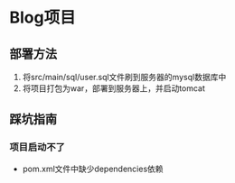 # Blog项目

## 部署方法

1. 将src/main/sql/user.sql文件刷到服务器的mysql数据库中
2. 将项目打包为war，部署到服务器上，并启动tomcat

## 踩坑指南

### 项目启动不了

- pom.xml文件中缺少dependencies依赖